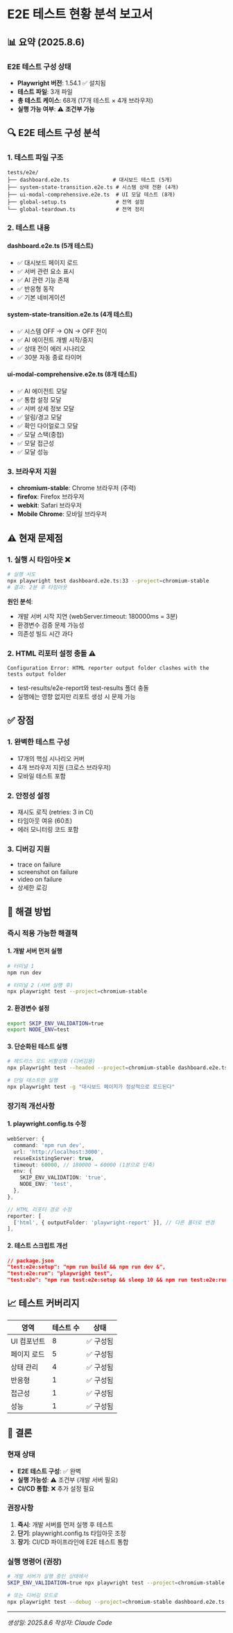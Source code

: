 # E2E 테스트 현황 분석 보고서

## 📊 요약 (2025.8.6)

### E2E 테스트 구성 상태
- **Playwright 버전**: 1.54.1 ✅ 설치됨
- **테스트 파일**: 3개 파일
- **총 테스트 케이스**: 68개 (17개 테스트 × 4개 브라우저)
- **실행 가능 여부**: ⚠️ **조건부 가능**

## 🔍 E2E 테스트 구성 분석

### 1. 테스트 파일 구조
```
tests/e2e/
├── dashboard.e2e.ts              # 대시보드 테스트 (5개)
├── system-state-transition.e2e.ts # 시스템 상태 전환 (4개)  
├── ui-modal-comprehensive.e2e.ts  # UI 모달 테스트 (8개)
├── global-setup.ts                # 전역 설정
└── global-teardown.ts             # 전역 정리
```

### 2. 테스트 내용
#### dashboard.e2e.ts (5개 테스트)
- ✅ 대시보드 페이지 로드
- ✅ 서버 관련 요소 표시
- ✅ AI 관련 기능 존재
- ✅ 반응형 동작
- ✅ 기본 네비게이션

#### system-state-transition.e2e.ts (4개 테스트)
- ✅ 시스템 OFF → ON → OFF 전이
- ✅ AI 에이전트 개별 시작/중지
- ✅ 상태 전이 에러 시나리오
- ✅ 30분 자동 종료 타이머

#### ui-modal-comprehensive.e2e.ts (8개 테스트)
- ✅ AI 에이전트 모달
- ✅ 통합 설정 모달
- ✅ 서버 상세 정보 모달
- ✅ 알림/경고 모달
- ✅ 확인 다이얼로그 모달
- ✅ 모달 스택(중첩)
- ✅ 모달 접근성
- ✅ 모달 성능

### 3. 브라우저 지원
- **chromium-stable**: Chrome 브라우저 (주력)
- **firefox**: Firefox 브라우저
- **webkit**: Safari 브라우저
- **Mobile Chrome**: 모바일 브라우저

## ⚠️ 현재 문제점

### 1. 실행 시 타임아웃 ❌
```bash
# 실행 시도
npx playwright test dashboard.e2e.ts:33 --project=chromium-stable
# 결과: 2분 후 타임아웃
```

**원인 분석**:
- 개발 서버 시작 지연 (webServer.timeout: 180000ms = 3분)
- 환경변수 검증 문제 가능성
- 의존성 빌드 시간 과다

### 2. HTML 리포터 설정 충돌 ⚠️
```
Configuration Error: HTML reporter output folder clashes with the tests output folder
```
- test-results/e2e-report와 test-results 폴더 충돌
- 실행에는 영향 없지만 리포트 생성 시 문제 가능

## ✅ 장점

### 1. 완벽한 테스트 구성
- 17개의 핵심 시나리오 커버
- 4개 브라우저 지원 (크로스 브라우저)
- 모바일 테스트 포함

### 2. 안정성 설정
- 재시도 로직 (retries: 3 in CI)
- 타임아웃 여유 (60초)
- 에러 모니터링 코드 포함

### 3. 디버깅 지원
- trace on failure
- screenshot on failure  
- video on failure
- 상세한 로깅

## 🔧 해결 방법

### 즉시 적용 가능한 해결책

#### 1. 개발 서버 먼저 실행
```bash
# 터미널 1
npm run dev

# 터미널 2 (서버 실행 후)
npx playwright test --project=chromium-stable
```

#### 2. 환경변수 설정
```bash
export SKIP_ENV_VALIDATION=true
export NODE_ENV=test
```

#### 3. 단순화된 테스트 실행
```bash
# 헤드리스 모드 비활성화 (디버깅용)
npx playwright test --headed --project=chromium-stable dashboard.e2e.ts

# 단일 테스트만 실행
npx playwright test -g "대시보드 페이지가 정상적으로 로드된다"
```

### 장기적 개선사항

#### 1. playwright.config.ts 수정
```typescript
webServer: {
  command: 'npm run dev',
  url: 'http://localhost:3000',
  reuseExistingServer: true,
  timeout: 60000, // 180000 → 60000 (1분으로 단축)
  env: {
    SKIP_ENV_VALIDATION: 'true',
    NODE_ENV: 'test',
  },
},

// HTML 리포터 경로 수정
reporter: [
  ['html', { outputFolder: 'playwright-report' }], // 다른 폴더로 변경
],
```

#### 2. 테스트 스크립트 개선
```json
// package.json
"test:e2e:setup": "npm run build && npm run dev &",
"test:e2e:run": "playwright test",
"test:e2e": "npm run test:e2e:setup && sleep 10 && npm run test:e2e:run"
```

## 📈 테스트 커버리지

| 영역 | 테스트 수 | 상태 |
|------|----------|------|
| UI 컴포넌트 | 8 | ✅ 구성됨 |
| 페이지 로드 | 5 | ✅ 구성됨 |
| 상태 관리 | 4 | ✅ 구성됨 |
| 반응형 | 1 | ✅ 구성됨 |
| 접근성 | 1 | ✅ 구성됨 |
| 성능 | 1 | ✅ 구성됨 |

## 🎯 결론

### 현재 상태
- **E2E 테스트 구성**: ✅ 완벽
- **실행 가능성**: ⚠️ 조건부 (개발 서버 필요)
- **CI/CD 통합**: ❌ 추가 설정 필요

### 권장사항
1. **즉시**: 개발 서버를 먼저 실행 후 테스트
2. **단기**: playwright.config.ts 타임아웃 조정
3. **장기**: CI/CD 파이프라인에 E2E 테스트 통합

### 실행 명령어 (권장)
```bash
# 개발 서버가 실행 중인 상태에서
SKIP_ENV_VALIDATION=true npx playwright test --project=chromium-stable --reporter=list

# 또는 디버깅 모드로
npx playwright test --debug --project=chromium-stable dashboard.e2e.ts
```

---

*생성일: 2025.8.6*
*작성자: Claude Code*